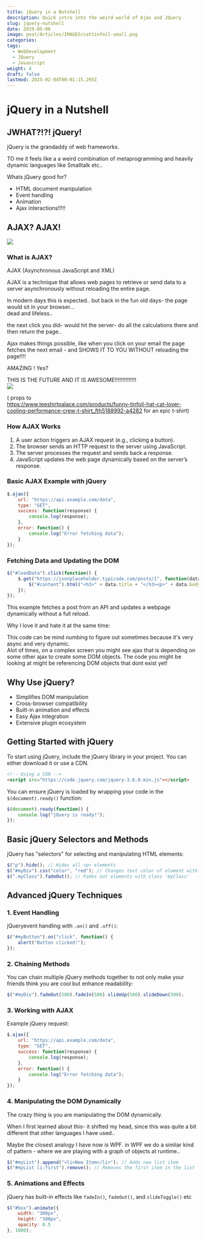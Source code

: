```yaml
---
title: jQuery in a Nutshell
description: Quick intro into the weird world of Ajax and JQuery
slug: jquery-nutshell
date: 2019-05-06
image: post/Articles/IMAGES/cattinfoil-small.png
categories: 
tags:
  - WebDevelopment
  - JQuery
  - Javascript
weight: 4
draft: false
lastmod: 2025-02-04T00:01:15.295Z
---
```

# jQuery in a Nutshell

## JWHAT?!?! jQuery!

jQuery is the grandaddy of web frameworks.

TO me it feels like a a weird combination of metaprogramming and heavily dynamic languages like Smalltalk etc..

Whats jQuery good for?

* HTML document manipulation
* Event handling
* Animation
* Ajax interactions!!!!!

## AJAX? AJAX!

![](/post/Articles/JQuery/Pasted%20image%2020250130153233.png)

### What is AJAX?

AJAX (Asynchronous JavaScript and XML)

AJAX is a technique that allows web pages to retrieve or send data to a server asynchronously without reloading the entire page.

In modern days this is expected.. but back in the fun old days- the page would sit in your browser...\
dead and lifeless..

the next click you did- would hit the server- do all the calculations there and then return the page..

Ajax makes things possible, like when you click on your email the page fetches the next email - and SHOWS IT TO YOU  WITHOUT reloading the page!!!!

AMAZING ! Yes?

THIS IS THE FUTURE AND IT IS AWESOME!!!!!!!!!!!!!!\
![](/post/Articles/IMAGES/cattinfoil-large.webp)

( props to\
<https://www.teeshirtpalace.com/products/funny-tinfoil-hat-cat-lover-cooling-performance-crew-t-shirt_fth5188992-a4282> for an epic t-shirt)

### How AJAX Works

1. A user action triggers an AJAX request (e.g., clicking a button).
2. The browser sends an HTTP request to the server using JavaScript.
3. The server processes the request and sends back a response.
4. JavaScript updates the web page dynamically based on the server’s response.

### Basic AJAX Example with jQuery

```js
$.ajax({
    url: "https://api.example.com/data",
    type: "GET",
    success: function(response) {
        console.log(response);
    },
    error: function() {
        console.log("Error fetching data");
    }
});
```

### Fetching Data and Updating the DOM

```js
$("#loadData").click(function() {
    $.get("https://jsonplaceholder.typicode.com/posts/1", function(data) {
        $("#content").html("<h3>" + data.title + "</h3><p>" + data.body + "</p>");
    });
});
```

This example fetches a post from an API and updates a webpage dynamically without a full reload.

Why I love it and hate it at the same time:

This code can be mind numbing to figure out sometimes because it's very async and very dynamic.\
Alot of times, on a complex screen you might see ajax that is depending on some other ajax to create some DOM objects. The code you might be looking at might be referencing DOM objects that dont exist yet!

## Why Use jQuery?

* Simplifies DOM manipulation
* Cross-browser compatibility
* Built-in animation and effects
* Easy Ajax integration
* Extensive plugin ecosystem

## Getting Started with jQuery

To start using jQuery, include the jQuery library in your project. You can either download it or use a CDN.

```html
<!-- Using a CDN -->
<script src="https://code.jquery.com/jquery-3.6.0.min.js"></script>
```

You can ensure jQuery is loaded by wrapping your code in the `$(document).ready()` function:

```js
$(document).ready(function() {
    console.log("jQuery is ready!");
});
```

## Basic jQuery Selectors and Methods

jQuery has "selectors" for selecting and manipulating HTML elements:

```js
$("p").hide(); // Hides all <p> elements
$("#myDiv").css("color", "red"); // Changes text color of element with ID 'myDiv'
$(".myClass").fadeOut(); // Fades out elements with class 'myClass'
```

## Advanced jQuery Techniques

### 1. Event Handling

jQueryevent handling with `.on()` and `.off()`:

```js
$("#myButton").on("click", function() {
    alert("Button clicked!");
});
```

### 2. Chaining Methods

You can chain multiple jQuery methods together to not only make your friends think you are cool but enhance readability:

```js
$("#myDiv").fadeOut(500).fadeIn(500).slideUp(500).slideDown(500);
```

### 3. Working with AJAX

Example jQuery request:

```js
$.ajax({
    url: "https://api.example.com/data",
    type: "GET",
    success: function(response) {
        console.log(response);
    },
    error: function() {
        console.log("Error fetching data");
    }
});
```

### 4. Manipulating the DOM Dynamically

The crazy thing is you are manipulating the DOM dynamically.

When I first learned about this- it shifted my head, since this was quite a bit different that other languages I have used..

Maybe the closest analogy I have now is WPF. in WPF we do a simliar kind of pattern - where we are playing with a graph of objects at runtime..

```js
$("#myList").append("<li>New Item</li>"); // Adds new list item
$("#myList li:first").remove(); // Removes the first item in the list
```

### 5. Animations and Effects

jQuery has built-in effects like `fadeIn()`, `fadeOut()`, and `slideToggle()` etc

```js
$("#box").animate({
    width: "300px",
    height: "300px",
    opacity: 0.5
}, 1000);
```

<!--

a fast, lightweight, and feature-rich JavaScript library that simplifies HTML document manipulation, event handling, animation, and Ajax interactions for rapid web development. It provides a concise and powerful syntax that allows developers to write less code while achieving more functionality.

### Why Use jQuery?

- Simplifies DOM manipulation
- Cross-browser compatibility
- Built-in animation and effects
- Easy Ajax integration
- Extensive plugin ecosystem

## Getting Started with jQuery

To start using jQuery, include the jQuery library in your project. You can either download it or use a CDN.

```html
< ! -- Using a CDN - - >
<script src="https://code.jquery.com/jquery-3.6.0.min.js"></script>
```

You can ensure jQuery is loaded by wrapping your code in the `$(document).ready()` function:

```js
$(document).ready(function() {
    console.log("jQuery is ready!");
});
```

## Basic jQuery Selectors and Methods

jQuery provides powerful selectors for selecting and manipulating HTML elements:

```js
$("p").hide(); // Hides all <p> elements
$("#myDiv").css("color", "red"); // Changes text color of element with ID 'myDiv'
$(".myClass").fadeOut(); // Fades out elements with class 'myClass'
```

## Advanced jQuery Techniques

### 1. Event Handling

jQuery simplifies event handling with methods like `.on()` and `.off()`:

```js
$("#myButton").on("click", function() {
    alert("Button clicked!");
});
```

### 2. Chaining Methods

You can chain multiple jQuery methods together to enhance readability:

```js
$("#myDiv").fadeOut(500).fadeIn(500).slideUp(500).slideDown(500);
```

### 3. Working with AJAX

jQuery makes AJAX requests simple:

```js
$.ajax({
    url: "https://api.example.com/data",
    type: "GET",
    success: function(response) {
        console.log(response);
    },
    error: function() {
        console.log("Error fetching data");
    }
});
```

### 4. Manipulating the DOM Dynamically

Adding and removing elements dynamically:

```js
$("#myList").append("<li>New Item</li>"); // Adds new list item
$("#myList li:first").remove(); // Removes the first item in the list
```

### 5. Animations and Effects

jQuery provides built-in effects like `fadeIn()`, `fadeOut()`, and `slideToggle()`:

```js
$("#box").animate({
    width: "300px",
    height: "300px",
    opacity: 0.5
}, 1000);
```

## Conclusion

jQuery is a powerful tool that simplifies JavaScript development. While modern JavaScript frameworks like React and Vue are becoming popular, jQuery remains relevant for quick development, legacy projects, and simpler web applications. Mastering jQuery can greatly improve your web development workflow.

Keep experimenting with jQuery's extensive features to enhance your JavaScript skills!

-->

